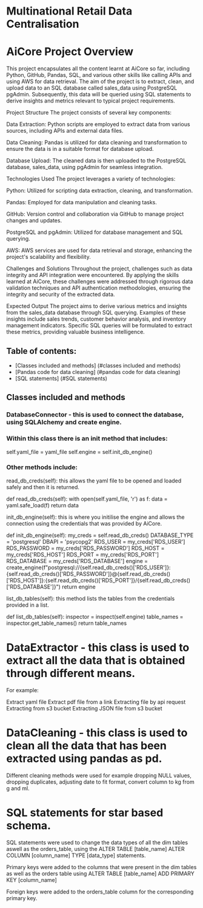 # Multinational Retail Data Centralisation

# AiCore Project Overview

This project encapsulates all the content learnt at AiCore so far, including Python, GitHub, Pandas, SQL, and various other skills like calling APIs and using AWS for data retrieval. The aim of the project is to extract, clean, and upload data to an SQL database called sales_data using PostgreSQL pgAdmin. Subsequently, this data will be queried using SQL statements to derive insights and metrics relevant to typical project requirements.

Project Structure
The project consists of several key components:

Data Extraction: Python scripts are employed to extract data from various sources, including APIs and external data files.

Data Cleaning: Pandas is utilized for data cleaning and transformation to ensure the data is in a suitable format for database upload.

Database Upload: The cleaned data is then uploaded to the PostgreSQL database, sales_data, using pgAdmin for seamless integration.

Technologies Used
The project leverages a variety of technologies:

Python: Utilized for scripting data extraction, cleaning, and transformation.

Pandas: Employed for data manipulation and cleaning tasks.

GitHub: Version control and collaboration via GitHub to manage project changes and updates.

PostgreSQL and pgAdmin: Utilized for database management and SQL querying.

AWS: AWS services are used for data retrieval and storage, enhancing the project's scalability and flexibility.

Challenges and Solutions
Throughout the project, challenges such as data integrity and API integration were encountered. By applying the skills learned at AiCore, these challenges were addressed through rigorous data validation techniques and API authentication methodologies, ensuring the integrity and security of the extracted data.

Expected Output
The project aims to derive various metrics and insights from the sales_data database through SQL querying. Examples of these insights include sales trends, customer behavior analysis, and inventory management indicators. Specific SQL queries will be formulated to extract these metrics, providing valuable business intelligence.



 

## Table of contents:
- [Classes included and methods] (#classes included and methods)
- [Pandas code for data cleaning] (#pandas code for data cleaning)
- [SQL statements] (#SQL statements)

## Classes included and methods

### DatabaseConnector - this is used to connect the database, using SQLAlchemy and create engine.

### Within this class there is an __init__ method that includes:
self.yaml_file = yaml_file
self.engine = self.init_db_engine()

### Other methods include:
read_db_creds(self): this allows the yaml file to be opened and loaded safely and then it is returned.

def read_db_creds(self):
        with open(self.yaml_file, 'r') as f:
            data = yaml.safe_load(f)
            return data
            
init_db_engine(self): this is where you initilise the engine and allows the connection using the credentials that was provided by AiCore.

def init_db_engine(self):
        my_creds = self.read_db_creds()
        DATABASE_TYPE = 'postgresql'
        DBAPI = 'psycopg2'
        RDS_USER = my_creds['RDS_USER']
        RDS_PASSWORD = my_creds['RDS_PASSWORD']
        RDS_HOST = my_creds['RDS_HOST']
        RDS_PORT = my_creds['RDS_PORT']
        RDS_DATABASE = my_creds['RDS_DATABASE']
        engine = create_engine(f"postgresql://{self.read_db_creds()['RDS_USER']}:{self.read_db_creds()['RDS_PASSWORD']}@{self.read_db_creds()['RDS_HOST']}:{self.read_db_creds()['RDS_PORT']}/{self.read_db_creds()['RDS_DATABASE']}")
        return engine
        
list_db_tables(self): this method lists the tables from the credentials provided in a list.

def list_db_tables(self):
        inspector = inspect(self.engine)
        table_names = inspector.get_table_names()
        return table_names

# DataExtractor - this class is used to extract all the data that is obtained through different means.

For example:

Extract yaml file
Extract pdf file from a link
Extracting file by api request
Extracting from s3 bucket
Extracting JSON file from s3 bucket

# DataCleaning - this class is used to clean all the data that has been extracted using pandas as pd.

Different cleaning methods were used for example dropping NULL values, dropping duplicates, adjusting date to fit format, convert column to kg from g and ml.

# SQL statements for star based schema.

SQL statements were used to change the data types of all the dim tables aswell as the orders_table, using the ALTER TABLE [table_name] ALTER COLUMN [column_name] TYPE [data_type] statements.

Primary keys were added to the columns that were present in the dim tables as well as the orders table using ALTER TABLE [table_name] ADD PRIMARY KEY [column_name]

Foreign keys were added to the orders_table column for the corresponding primary key.




